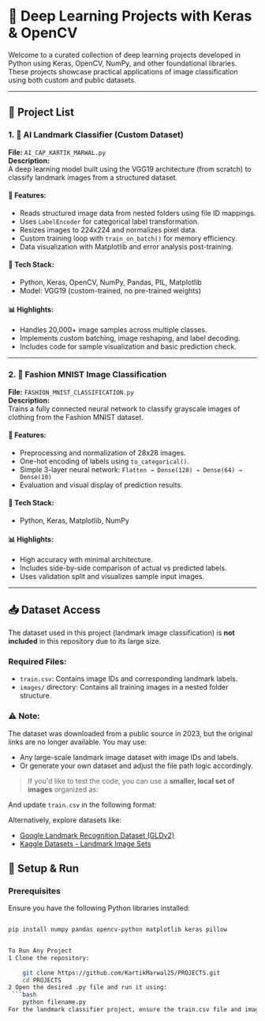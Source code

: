 # 🧠 Deep Learning Projects with Keras & OpenCV

Welcome to a curated collection of deep learning projects developed in Python using Keras, OpenCV, NumPy, and other foundational libraries. These projects showcase practical applications of image classification using both custom and public datasets.

---

## 📁 Project List

### 1. 📸 AI Landmark Classifier (Custom Dataset)
**File:** `AI_CAP_KARTIK_MARWAL.py`  
**Description:**  
A deep learning model built using the VGG19 architecture (from scratch) to classify landmark images from a structured dataset.

#### 🔧 Features:
- Reads structured image data from nested folders using file ID mappings.
- Uses `LabelEncoder` for categorical label transformation.
- Resizes images to 224x224 and normalizes pixel data.
- Custom training loop with `train_on_batch()` for memory efficiency.
- Data visualization with Matplotlib and error analysis post-training.

#### 🧰 Tech Stack:
- Python, Keras, OpenCV, NumPy, Pandas, PIL, Matplotlib
- Model: VGG19 (custom-trained, no pre-trained weights)

#### 📊 Highlights:
- Handles 20,000+ image samples across multiple classes.
- Implements custom batching, image reshaping, and label decoding.
- Includes code for sample visualization and basic prediction check.

---

### 2. 👟 Fashion MNIST Image Classification
**File:** `FASHION_MNIST_CLASSIFICATION.py`  
**Description:**  
Trains a fully connected neural network to classify grayscale images of clothing from the Fashion MNIST dataset.

#### 🔧 Features:
- Preprocessing and normalization of 28x28 images.
- One-hot encoding of labels using `to_categorical()`.
- Simple 3-layer neural network: `Flatten → Dense(128) → Dense(64) → Dense(10)`
- Evaluation and visual display of prediction results.

#### 🧰 Tech Stack:
- Python, Keras, Matplotlib, NumPy

#### 📊 Highlights:
- High accuracy with minimal architecture.
- Includes side-by-side comparison of actual vs predicted labels.
- Uses validation split and visualizes sample input images.

---




## 📥 Dataset Access

The dataset used in this project (landmark image classification) is **not included** in this repository due to its large size.

### Required Files:
- `train.csv`: Contains image IDs and corresponding landmark labels.
- `images/` directory: Contains all training images in a nested folder structure.

### ⚠️ Note:
The dataset was downloaded from a public source in 2023, but the original links are no longer available. You may use:
- Any large-scale landmark image dataset with image IDs and labels.
- Or generate your own dataset and adjust the file path logic accordingly.

> If you'd like to test the code, you can use a **smaller, local set of images** organized as:


And update `train.csv` in the following format:


Alternatively, explore datasets like:
- [Google Landmark Recognition Dataset (GLDv2)](https://github.com/cvdfoundation/google-landmark)
- [Kaggle Datasets - Landmark Image Sets](https://www.kaggle.com/datasets)

## 🚀 Setup & Run

### Prerequisites
Ensure you have the following Python libraries installed:
```bash

pip install numpy pandas opencv-python matplotlib keras pillow


To Run Any Project
1 Clone the repository:
 
    git clone https://github.com/KartikMarwal25/PROJECTS.git
    cd PROJECTS 
2 Open the desired .py file and run it using:
 ```bash
    python filename.py 
For the landmark classifier project, ensure the train.csv file and image dataset are correctly structured and paths updated accordingly.
    


